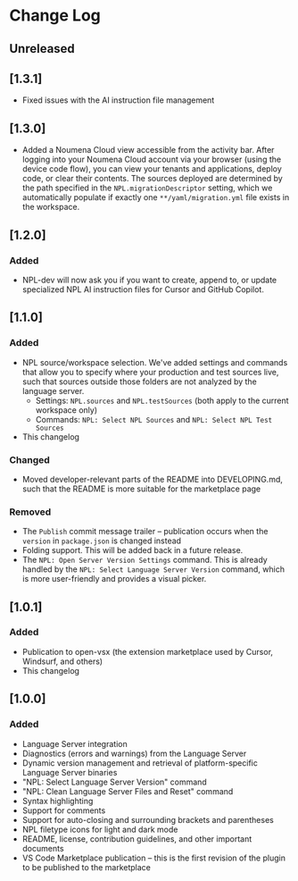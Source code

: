 # Change Log

<!-- All notable changes to the NPL-Dev for VS Code extension will be documented in this file.

The format is based on [Keep a Changelog](https://keepachangelog.com/en/1.1.0/). -->

## Unreleased

[//]: # "Add stuff here"

## [1.3.1]

- Fixed issues with the AI instruction file management

## [1.3.0]

- Added a Noumena Cloud view accessible from the activity bar. After logging into your Noumena Cloud account via your
  browser (using the device code flow), you can view your tenants and applications, deploy code, or clear their
  contents. The sources deployed are determined by the path specified in the `NPL.migrationDescriptor` setting, which we
  automatically populate if exactly one `**/yaml/migration.yml` file exists in the workspace.

## [1.2.0]

### Added

- NPL-dev will now ask you if you want to create, append to, or update specialized NPL AI instruction files for Cursor
  and GitHub Copilot.

## [1.1.0]

### Added

- NPL source/workspace selection. We've added settings and commands that allow you to specify where your production and
  test sources live, such that sources outside those folders are not analyzed by the language server.
  - Settings: `NPL.sources` and `NPL.testSources` (both apply to the current workspace only)
  - Commands: `NPL: Select NPL Sources` and `NPL: Select NPL Test Sources`
- This changelog

### Changed

- Moved developer-relevant parts of the README into DEVELOPING.md, such that the README is more suitable for the
  marketplace page

### Removed

- The `Publish` commit message trailer – publication occurs when the `version` in `package.json` is changed instead
- Folding support. This will be added back in a future release.
- The `NPL: Open Server Version Settings` command. This is already handled by the `NPL: Select Language Server Version`
  command, which is more user-friendly and provides a visual picker.

## [1.0.1]

### Added

- Publication to open-vsx (the extension marketplace used by Cursor, Windsurf, and others)
- This changelog

## [1.0.0]

### Added

- Language Server integration
- Diagnostics (errors and warnings) from the Language Server
- Dynamic version management and retrieval of platform-specific Language Server binaries
- "NPL: Select Language Server Version" command
- "NPL: Clean Language Server Files and Reset" command
- Syntax highlighting
- Support for comments
- Support for auto-closing and surrounding brackets and parentheses
- NPL filetype icons for light and dark mode
- README, license, contribution guidelines, and other important documents
- VS Code Marketplace publication – this is the first revision of the plugin to be published to the marketplace
